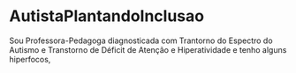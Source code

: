 # AutistaPlantandoInclusao
Sou Professora-Pedagoga diagnosticada com Trantorno do Espectro do Autismo e Transtorno de Déficit de Atenção e Hiperatividade e tenho alguns hiperfocos, 
